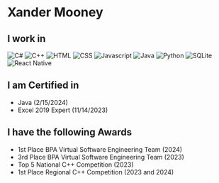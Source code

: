 # Xander Mooney

## I work in
![C#](https://cdn.iconscout.com/icon/free/png-512/free-c-9305877-7694076.png?w=64)
![C++](https://cdn.iconscout.com/icon/free/png-512/free-c-4-226082.png?&w=64)
![HTML](https://cdn.iconscout.com/icon/free/png-512/free-html-59-225995.png?w=64)
![CSS](https://cdn.iconscout.com/icon/free/png-512/free-css-37-226088.png?w=64)
![Javascript](https://cdn.iconscout.com/icon/free/png-512/free-javascript-24-1174950.png?w=64)
![Java](https://cdn.iconscout.com/icon/free/png-512/free-java-60-1174953.png?w=64)
![Python](https://cdn.iconscout.com/icon/free/png-512/free-python-2-226051.png?w=64)
![SQLite](https://cdn.iconscout.com/icon/free/png-512/free-sql-29-1127899.png?w=64)
![React Native](https://cdn.iconscout.com/icon/free/png-512/free-react-4-1175110.png?w=64)

## I am Certified in
- Java (2/15/2024)
- Excel 2019 Expert (11/14/2023)

## I have the following Awards
- 1st Place BPA Virtual Software Engineering Team (2024)
- 3rd Place BPA Virtual Software Engineering Team (2023)
- Top 5 National C++ Competition (2023)
- 1st Place Regional C++ Competition (2023 and 2024)
